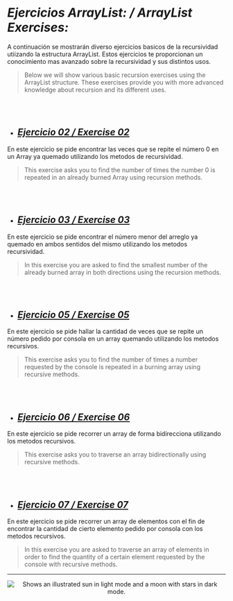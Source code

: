 # _Ejercicios ArrayList: / ArrayList Exercises:_
A continuación se mostrarán diverso ejercicios basicos de la recursividad utiizando la estructura ArrayList. Estos ejercicios te proporcionan un conocimiento mas avanzado sobre la recursividad y sus distintos usos.
>Below we will show various basic recursion exercises using the ArrayList structure. These exercises provide you with more advanced knowledge about recursion and its different uses.
<br>
</br>

* ## [_Ejercicio 02 / Exercise 02_](Ejercicios%20Array/Ejercicio2)
En este ejercicio se pide encontrar las veces que se repite el número 0 en un Array ya quemado utilizando los metodos de recursividad.
>This exercise asks you to find the number of times the number 0 is repeated in an already burned Array using recursion methods.
<br>
</br>

* ## [_Ejercicio 03 / Exercise 03_](Ejercicios%20Array/Ejercicio3)
En este ejercicio se pide encontrar el número menor del arreglo ya quemado en ambos sentidos del mismo utilizando los metodos recursividad.
>In this exercise you are asked to find the smallest number of the already burned array in both directions using the recursion methods.
<br>
</br>

* ## [_Ejercicio 05 / Exercise 05_](Ejercicios%20Array/Ejercicio5)
En este ejercicio se pide hallar la cantidad de veces que se repite un número pedido por consola en un array quemando utilizando los metodos recursivos.
>This exercise asks you to find the number of times a number requested by the console is repeated in a burning array using recursive methods.
<br>
</br>

* ## [_Ejercicio 06 / Exercise 06_](Ejercicios%20Array/Ejercicio6)
En este ejercicio se pide recorrer un array de forma bidirecciona utilizando los metodos recursivos.
>This exercise asks you to traverse an array bidirectionally using recursive methods.
<br>
</br>

* ## [_Ejercicio 07 / Exercise 07_](Ejercicios%20Array/Ejercicio7)
En este ejercicio se pide recorrer un array de elementos con el fin de  encontrar la cantidad de cierto elemento pedido por consola con los metodos recursivos.
>In this exercise you are asked to traverse an array of elements in order to find the quantity of a certain element requested by the console with recursive methods.

____

<p align="center">
<picture>
  <source media="(prefers-color-scheme: dark)"  srcset="https://github.com/MrZLeviatan/Conceptos_EnJava-Concepts_InJava/assets/117557162/407e9e72-be8d-438c-9429-c2e147eee0bd">
  <source media="(prefers-color-scheme: light)" srcset="https://github.com/MrZLeviatan/Conceptos_EnJava-Concepts_InJava/assets/117557162/5939be39-6c32-4142-af58-ea5083ac4d1b">
  <img alt="Shows an illustrated sun in light mode and a moon with stars in dark mode." src="https://github.com/MrZLeviatan/Conceptos_EnJava-Concepts_InJava/assets/117557162/5939be39-6c32-4142-af58-ea5083ac4d1b">
</picture>
</p>
